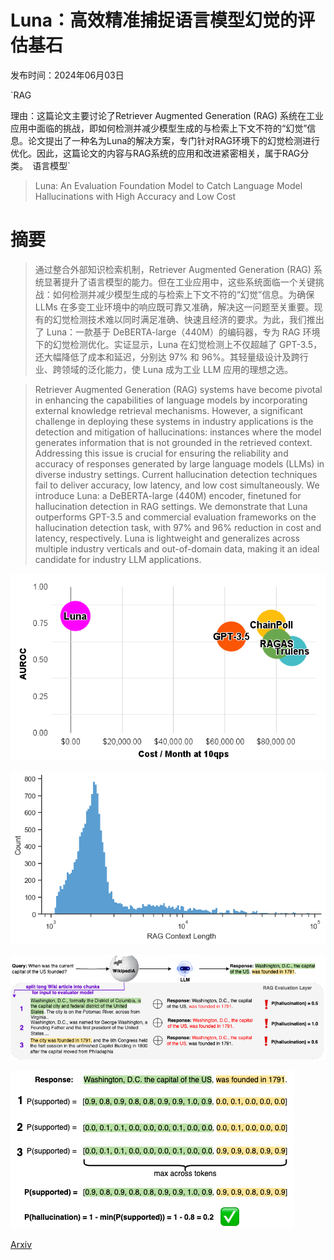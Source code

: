 # Luna：高效精准捕捉语言模型幻觉的评估基石

发布时间：2024年06月03日

`RAG

理由：这篇论文主要讨论了Retriever Augmented Generation (RAG) 系统在工业应用中面临的挑战，即如何检测并减少模型生成的与检索上下文不符的“幻觉”信息。论文提出了一种名为Luna的解决方案，专门针对RAG环境下的幻觉检测进行优化。因此，这篇论文的内容与RAG系统的应用和改进紧密相关，属于RAG分类。` `语言模型`

> Luna: An Evaluation Foundation Model to Catch Language Model Hallucinations with High Accuracy and Low Cost

# 摘要

> 通过整合外部知识检索机制，Retriever Augmented Generation (RAG) 系统显著提升了语言模型的能力。但在工业应用中，这些系统面临一个关键挑战：如何检测并减少模型生成的与检索上下文不符的“幻觉”信息。为确保 LLMs 在多变工业环境中的响应既可靠又准确，解决这一问题至关重要。现有的幻觉检测技术难以同时满足准确、快速且经济的要求。为此，我们推出了 Luna：一款基于 DeBERTA-large（440M）的编码器，专为 RAG 环境下的幻觉检测优化。实证显示，Luna 在幻觉检测上不仅超越了 GPT-3.5，还大幅降低了成本和延迟，分别达 97% 和 96%。其轻量级设计及跨行业、跨领域的泛化能力，使 Luna 成为工业 LLM 应用的理想之选。

> Retriever Augmented Generation (RAG) systems have become pivotal in enhancing the capabilities of language models by incorporating external knowledge retrieval mechanisms. However, a significant challenge in deploying these systems in industry applications is the detection and mitigation of hallucinations: instances where the model generates information that is not grounded in the retrieved context. Addressing this issue is crucial for ensuring the reliability and accuracy of responses generated by large language models (LLMs) in diverse industry settings. Current hallucination detection techniques fail to deliver accuracy, low latency, and low cost simultaneously. We introduce Luna: a DeBERTA-large (440M) encoder, finetuned for hallucination detection in RAG settings. We demonstrate that Luna outperforms GPT-3.5 and commercial evaluation frameworks on the hallucination detection task, with 97% and 96% reduction in cost and latency, respectively. Luna is lightweight and generalizes across multiple industry verticals and out-of-domain data, making it an ideal candidate for industry LLM applications.

![Luna：高效精准捕捉语言模型幻觉的评估基石](../../../paper_images/2406.00975/CostVsAUROC.png)

![Luna：高效精准捕捉语言模型幻觉的评估基石](../../../paper_images/2406.00975/RAGContextLength.png)

![Luna：高效精准捕捉语言模型幻觉的评估基石](../../../paper_images/2406.00975/LongContextRAGChallenge.png)

![Luna：高效精准捕捉语言模型幻觉的评估基石](../../../paper_images/2406.00975/LongContextSolution.png)

[Arxiv](https://arxiv.org/abs/2406.00975)